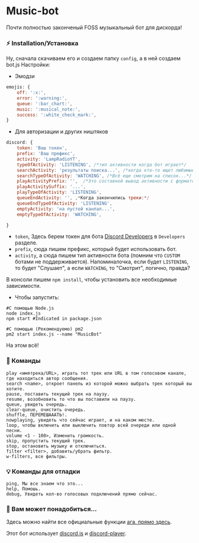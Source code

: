 # Music-bot

Почти полностью законченый FOSS музыкальный бот для дискорда!

### ⚡ Installation/Установка

Ну, сначала скачиваем его и создаем папку `config`, а в ней создаем bot.js
Настройки:

- Эмодзи

```js
emojis: {
    off: ':x:',
    error: ':warning:',
    queue: ':bar_chart:',
    music: ':musical_note:',
    success: ':white_check_mark:',
}
```

- Для авторизации и других ништяков

```js
discord: {
    token: 'Ваш токен',
    prefix: 'Ваш префикс',
    activity: 'LampRadioYT',
    typeOfActivity: 'LISTENING', /*тип активности когда бот играет*/
    searchActivity: 'результаты поиска...', /*когда кто-то ищет любимый трек*/
    searchTypeOfActivity: 'WATCHING', /*Всё еще смотрим на список...*/
    playActivityPrefix: '',  /*Это составной вывод активности с форматом : playActivityPrefix,${track.title}, playActivitySuffix*/
    playActivitySuffix: '...',
    playTypeOfActivity: 'LISTENING',
    queueEndActivity: '', ,*Когда закончились треки:*/
    queueEndTypeOfActivity: 'LISTENING',
    emptyActivity: 'на пустой канлал...',
    emptyTypeOfActivity: 'WATCHING',

}
```

- `token`, Здесь берем токен для бота [Discord Developers](https://discordapp.com/developers/applications) в `Developers` разделе.
- `prefix`, сюда пишем префикс, который будет использовать бот.
- `activity`, а сюда пишем тип активности бота (помним что `CUSTOM` ботами не поддерживается).
Напоминалочка, если будет `LISTENING`, то будет "Слушает", а если `WATCHING`, то "Смотрит", логично, правда?


В консоли пишем `npm install`, чтобы установить все необходимые зависимости.

- Чтобы запустить:

```
#С помощью Node.js
node index.js
npm start #Indicated in package.json

#С помощью (Рекомендуемо) pm2
pm2 start index.js --name "MusicBot"
```
На этом всё!

### 🎵 Команды

```
play <имятрека/URL>, играть тот трек или URL в том голосовом канале, где находиться автор сообщения.
search <name>, откроет панель из которой можно выбрать трек который вы хотите.
pause, поставить текущий трек на паузу.
resume, возобновить то что вы поставили на паузу.
queue, увидеть очередь.
clear-queue, очистить очередь.
shuffle, ПЕРЕМЕШАААТЬ!.
nowplaying, увидеть что сейчас играет, и на каком месте.
loop, чтобы включить или выключить повтор всей очереди или одной песни.
volume <1 - 100>, Изменить громкость.
skip, пропустить текущий трек.
stop, остановить музыку и отключиться.
filter <filter>, добавить/убрать фильтр.
w-filters, все фильтры.
```

### 💡 Команды для отладки

```
ping, Мы все знаем что это...
help, Помошь.
debug, Увидеть кол-во голосовых подключений прямо сейчас.
```

### 🏓 Вам может понадобиться...

Здесь можно найти все официальные функции [ага, прямо здесь](https://github.com/Androz2091/discord-player).

Этот бот использует [discord.js](https://www.npmjs.com/package/discord.js) и [discord-player](https://www.npmjs.com/package/discord-player).
